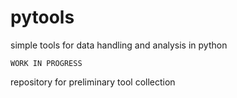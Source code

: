 # pytools
simple tools for data handling and analysis in python

	WORK IN PROGRESS

repository for preliminary tool collection

